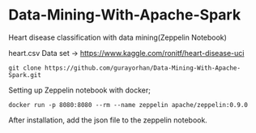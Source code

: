 # Data-Mining-With-Apache-Spark

Heart disease classification with data mining(Zeppelin Notebook)

heart.csv Data set -> https://www.kaggle.com/ronitf/heart-disease-uci

    git clone https://github.com/gurayorhan/Data-Mining-With-Apache-Spark.git

Setting up Zeppelin notebook with docker;

    docker run -p 8080:8080 --rm --name zeppelin apache/zeppelin:0.9.0

After installation, add the json file to the zeppelin notebook.
